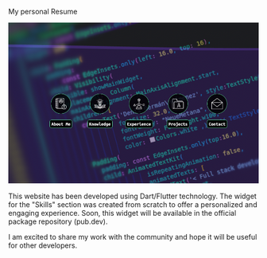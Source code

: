 My personal Resume

![alt text](https://github.com/bueltan/personal_profile/blob/master/my_resume.png)

This website has been developed using Dart/Flutter technology. The widget for the "Skills" section was created from scratch to offer a personalized and engaging experience. Soon, this widget will be available in the official package repository (pub.dev).

I am excited to share my work with the community and hope it will be useful for other developers.
